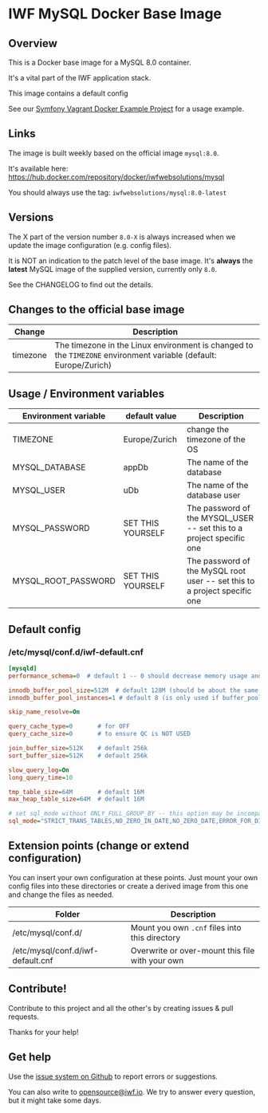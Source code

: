 # IWF MySQL Docker Base Image


## Overview

This is a Docker base image for a MySQL 8.0 container.

It's a vital part of the IWF application stack.

This image contains a default config

See our [Symfony Vagrant Docker Example Project](https://github.com/iwf-web/symfony-vagrant-docker-example) for a usage example.


## Links

The image is built weekly based on the official image `mysql:8.0`.

It's available here: https://hub.docker.com/repository/docker/iwfwebsolutions/mysql

You should always use the tag: `iwfwebsolutions/mysql:8.0-latest`


## Versions

The X part of the version number `8.0-X` is always increased when we update the image configuration (e.g. config files).

It is NOT an indication to the patch level of the base image. It's **always** the **latest** MySQL image of the supplied version, 
currently only `8.0`.

See the CHANGELOG to find out the details.


## Changes to the official base image

Change     | Description
-----------|--------------
timezone   | The timezone in the Linux environment is changed to the `TIMEZONE` environment variable (default: Europe/Zurich)


 
## Usage / Environment variables

Environment variable  | default value  | Description
----------------------|----------------|---------------
TIMEZONE              | Europe/Zurich  | change the timezone of the OS
MYSQL_DATABASE        | appDb          | The name of the database
MYSQL_USER            | uDb            | The name of the database user
MYSQL_PASSWORD        | SET THIS YOURSELF  | The password of the MYSQL_USER -- set this to a project specific one
MYSQL_ROOT_PASSWORD   | SET THIS YOURSELF  | The password of the MySQL root user -- set this to a project specific one


## Default config

### /etc/mysql/conf.d/iwf-default.cnf

```ini
[mysqld]
performance_schema=0  # default 1 -- 0 should decrease memory usage and performance, only enable this for debugging

innodb_buffer_pool_size=512M  # default 128M (should be about the same as the mem limit)
innodb_buffer_pool_instances=1 # default 8 (is only used if buffer_pool_size > 1GB)

skip_name_resolve=On

query_cache_type=0       # for OFF
query_cache_size=0       # to ensure QC is NOT USED

join_buffer_size=512K    # default 256k
sort_buffer_size=512K    # default 256k

slow_query_log=On
long_query_time=10

tmp_table_size=64M       # default 16M
max_heap_table_size=64M  # default 16M

# set sql_mode without ONLY_FULL_GROUP_BY -- this option may be incompatible with Doctrine < 2.6
sql_mode="STRICT_TRANS_TABLES,NO_ZERO_IN_DATE,NO_ZERO_DATE,ERROR_FOR_DIVISION_BY_ZERO,NO_AUTO_CREATE_USER,NO_ENGINE_SUBSTITUTION"
```

## Extension points (change or extend configuration)

You can insert your own configuration at these points. Just mount your own config files into these directories or create a derived image from this one and change the files as needed.

Folder      | Description
------------|-------------
/etc/mysql/conf.d/   | Mount you own `.cnf` files into this directory
/etc/mysql/conf.d/iwf-default.cnf  | Overwrite or over-mount this file with your own


## Contribute!

Contribute to this project and all the other's by creating issues & pull requests.

Thanks for your help!


## Get help

Use the [issue system on Github](https://github.com/iwf-web/docker-nginx) to report errors or suggestions.

You can also write to opensource@iwf.io. We try to answer every question, but it might take some days.

 
